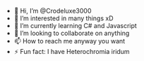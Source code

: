 - 👋 Hi, I’m @Crodeluxe3000
- 👀 I’m interested in many things xD
- 🌱 I’m currently learning C# and Javascript
- 💞️ I’m looking to collaborate on anything
- 📫 How to reach me anyway you want
- ⚡ Fun fact: I have Heterochromia iridum

<!---
Crodeluxe3000/Crodeluxe3000 is a ✨ special ✨ repository because its `README.md` (this file) appears on your GitHub profile.
You can click the Preview link to take a look at your changes.
--->
